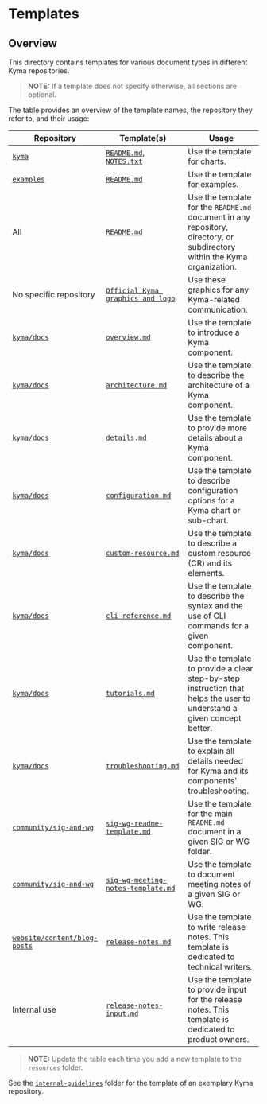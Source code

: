 # Templates

## Overview

This directory contains templates for various document types in different Kyma repositories.

>**NOTE:** If a template does not specify otherwise, all sections are optional.

The table provides an overview of the template names, the repository they refer to, and their usage:

| Repository | Template(s) | Usage |
|---|---|---|
| [`kyma`](https://github.com/kyma-project/kyma)| [`README.md`](./resources/chart_README.md), [`NOTES.txt`](./resources/NOTES.txt) | Use the template for charts. |
| [`examples`](https://github.com/kyma-project/examples) | [`README.md`](./resources/example_README.md) | Use the template for examples. |
| All | [`README.md`](../../guidelines/internal-guidelines/repository-template/template/README.md) | Use the template for the `README.md` document in any repository, directory, or subdirectory within the Kyma organization. |
| No specific repository | [`Official Kyma graphics and logo`](./resources/assets) | Use these graphics for any Kyma-related communication. |
| [`kyma/docs`](https://github.com/kyma-project/kyma/tree/master/docs) | [`overview.md`](./resources/overview.md) | Use the template to introduce a Kyma component. |
| [`kyma/docs`](https://github.com/kyma-project/kyma/tree/master/docs) | [`architecture.md`](./resources/architecture.md) | Use the template to describe the architecture of a Kyma component. |
| [`kyma/docs`](https://github.com/kyma-project/kyma/tree/master/docs) | [`details.md`](./resources/details.md) | Use the template to provide more details about a Kyma component. |
| [`kyma/docs`](https://github.com/kyma-project/kyma/tree/master/docs) | [`configuration.md`](./resources/configuration.md) | Use the template to describe configuration options for a Kyma chart or sub-chart. |
| [`kyma/docs`](https://github.com/kyma-project/kyma/tree/master/docs) | [`custom-resource.md`](./resources/custom-resource.md) | Use the template to describe a custom resource (CR) and its elements. |
| [`kyma/docs`](https://github.com/kyma-project/kyma/tree/master/docs) | [`cli-reference.md`](./resources/cli-reference.md) | Use the template to describe the syntax and the use of CLI commands for a given component. |
| [`kyma/docs`](https://github.com/kyma-project/kyma/tree/master/docs) | [`tutorials.md`](./resources/tutorials.md) | Use the template to provide a clear step-by-step instruction that helps the user to understand a given concept better. |
| [`kyma/docs`](https://github.com/kyma-project/kyma/tree/master/docs) | [`troubleshooting.md`](./resources/troubleshooting.md) | Use the template to explain all details needed for Kyma and its components' troubleshooting. |
| [`community/sig-and-wg`](https://github.com/kyma-project/community/tree/master/sig-and-wg) | [`sig-wg-readme-template.md`](./resources/sig-wg-readme-template.md) | Use the template for the main `README.md` document in a given SIG or WG folder.
| [`community/sig-and-wg`](https://github.com/kyma-project/community/tree/master/sig-and-wg) | [`sig-wg-meeting-notes-template.md`](./resources/sig-wg-meeting-notes-template.md) | Use the template to document meeting notes of a given SIG or WG.
| [`website/content/blog-posts`](https://github.com/kyma-project/website/tree/master/content/blog-posts) | [`release-notes.md`](./resources/release-notes.md) | Use the template to write release notes. This template is dedicated to technical writers.
| Internal use | [`release-notes-input.md`](./resources/release-notes-input.md) | Use the template to provide input for the release notes. This template is dedicated to product owners.


>**NOTE:** Update the table each time you add a new template to the `resources` folder.

See the [`internal-guidelines`](../../guidelines/internal-guidelines) folder for the template of an exemplary Kyma repository.

